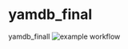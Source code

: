 # yamdb_final
yamdb_finall
![example workflow](https://github.com/github/docs/actions/workflows/main.yml/badge.svg)